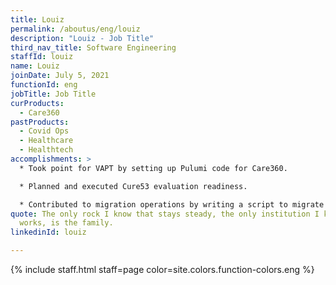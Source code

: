 ```yaml
---
title: Louiz
permalink: /aboutus/eng/louiz
description: "Louiz - Job Title"
third_nav_title: Software Engineering
staffId: louiz
name: Louiz
joinDate: July 5, 2021
functionId: eng
jobTitle: Job Title
curProducts:
  - Care360
pastProducts:
  - Covid Ops
  - Healthcare
  - Healthtech
accomplishments: >
  * Took point for VAPT by setting up Pulumi code for Care360.

  * Planned and executed Cure53 evaluation readiness. 

  * Contributed to migration operations by writing a script to migrate the majority of financial form data.
quote: The only rock I know that stays steady, the only institution I know that
  works, is the family.
linkedinId: louiz

---
```


{% include staff.html staff=page color=site.colors.function-colors.eng %}
